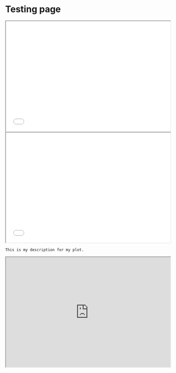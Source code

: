 # Testing page

<iframe src='Visualizations_Ethan/top_5.html' width=525 height=350 frameBorder=1></iframe>

<br>

<iframe src='Visualizations_Ethan/bottom_5.html' width=525 height=350 frameBorder=1></iframe>

```
This is my description for my plot.
```
<iframe src = 'https://10az.online.tableau.com/t/anyachandorkarportfolio/views/Deloitte_Geo_Analysis/Regional?:showAppBanner=false&:display_count=n&:showVizHome=n&:origin=viz_share_link' width=525 height=350 frameBorder=1></iframe>
